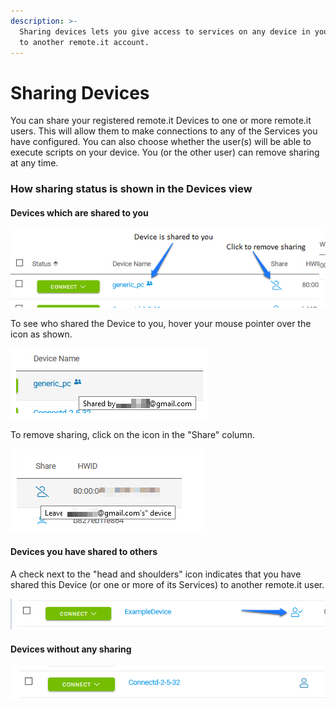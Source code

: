 ```yaml
---
description: >-
  Sharing devices lets you give access to services on any device in your account
  to another remote.it account.
---
```


# Sharing Devices

 You can share your registered remote.it Devices to one or more remote.it users.  This will allow them to make connections to any of the Services you have configured.  You can also choose whether the user\(s\) will be able to execute scripts on your device.  You \(or the other user\) can remove sharing at any time.

### How sharing status is shown in the Devices view

#### Devices which are shared to you

![](../../.gitbook/assets/image%20%28547%29.png)

To see who shared the Device to you, hover your mouse pointer over the icon as shown.

![](../../.gitbook/assets/image%20%28544%29.png)

To remove sharing, click on the icon in the "Share" column.

![](../../.gitbook/assets/image%20%28546%29.png)

#### Devices you have shared to others

A check next to the "head and shoulders" icon indicates that you have shared this Device \(or one or more of its Services\) to another remote.it user.

![](../../.gitbook/assets/image%20%28545%29.png)

#### Devices without any sharing

![](../../.gitbook/assets/image%20%28543%29.png)



